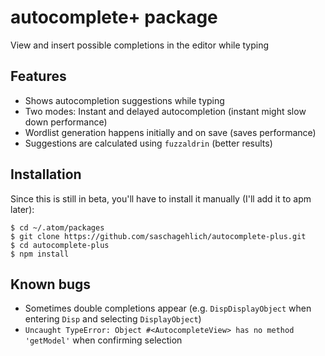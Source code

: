 # autocomplete+ package

View and insert possible completions in the editor while typing

## Features

* Shows autocompletion suggestions while typing
* Two modes: Instant and delayed autocompletion (instant might slow down performance)
* Wordlist generation happens initially and on save (saves performance)
* Suggestions are calculated using `fuzzaldrin` (better results)

## Installation

Since this is still in beta, you'll have to install it manually (I'll add it to apm later):

```
$ cd ~/.atom/packages
$ git clone https://github.com/saschagehlich/autocomplete-plus.git
$ cd autocomplete-plus
$ npm install
```

## Known bugs

* Sometimes double completions appear (e.g. `DispDisplayObject` when entering `Disp` and selecting `DisplayObject`)
* `Uncaught TypeError: Object #<AutocompleteView> has no method 'getModel'` when confirming selection
